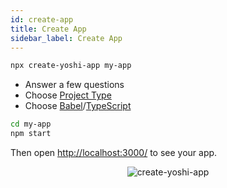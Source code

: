```yaml
---
id: create-app
title: Create App
sidebar_label: Create App
---
```


```sh
npx create-yoshi-app my-app
```

- Answer a few questions
- Choose [Project Type](./project-types)
- Choose [Babel](https://babeljs.io/)/[TypeScript](https://www.typescriptlang.org/)

```sh
cd my-app
npm start
```

Then open [http://localhost:3000/](http://localhost:3000/) to see your app.

<p align='center'>
  <img src='https://yoshi-assets.surge.sh/create-yoshi-app.gif' alt='create-yoshi-app' />
</p>

